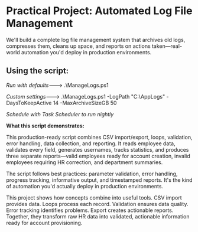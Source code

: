 # Practical Project: Automated Log File Management
We'll build a complete log file management system that archives old logs, compresses them, cleans up space, and reports on actions taken—real-world automation you'd deploy in production environments.


## Using the script:
 *Run with defaults*--->  .\ManageLogs.ps1


*Custom settings*--->  .\ManageLogs.ps1 -LogPath "C:\AppLogs" -DaysToKeepActive 14 -MaxArchiveSizeGB 50


*Schedule with Task Scheduler to run nightly*

**What this script demonstrates:**

This production-ready script combines CSV import/export, loops, validation, error handling, data collection, and reporting. It reads employee data, validates every field, generates usernames, tracks statistics, and produces three separate reports—valid employees ready for account creation, invalid employees requiring HR correction, and department summaries.

The script follows best practices: parameter validation, error handling, progress tracking, informative output, and timestamped reports. It's the kind of automation you'd actually deploy in production environments.

This project shows how concepts combine into useful tools. CSV import provides data. Loops process each record. Validation ensures data quality. Error tracking identifies problems. Export creates actionable reports. Together, they transform raw HR data into validated, actionable information ready for account provisioning.

